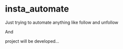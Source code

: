 # insta_automate
Just trying to automate anything like follow and unfollow

And

project will be developed...

